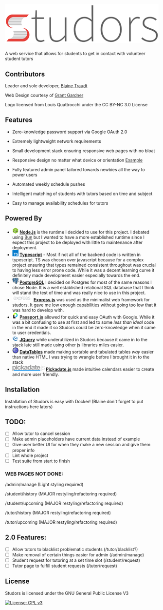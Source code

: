 # ![Studors](public/img/studors.webp)

A web service that allows for students to get in contact with volunteer student tutors

## Contributors

Leader and sole developer, [Blaine Traudt](https://github.com/blaine-t)

Web Design courtesy of [Grant Gardner](https://github.com/G2-Games)

Logo licensed from Louis Quattrocchi under the CC BY-NC 3.0 License

## Features

- Zero-knowledge password support via Google OAuth 2.0

- Extremely lightweight network requirements

- Small development stack ensuring responsive web pages with no bloat

- Responsive design no matter what device or orientation [Example](dev/img/scalability.png)

- Fully featured admin panel tailored towards newbies all the way to power users

- Automated weekly schedule pushes

- Intelligent matching of students with tutors based on time and subject

- Easy to manage availability schedules for tutors

## Powered By

- <img src="dev/img/node.png" width="20" height="20"> [**Node.js**](https://github.com/nodejs/node) is the runtime I decided to use for this project. I debated using [Bun](https://bun.sh/) but I wanted to have a more established runtime since I expect this project to be deployed with little to maintenance after deployment.
- <img src="dev/img/typeScript.svg" width="20" height="20"> [**Typescript**](https://github.com/microsoft/TypeScript) - Most if not all of the backend code is written in typescript. TS was chosen over javascript because for a complex project ensuring that types remained consistent throughout was crucial to having less error prone code. While it was a decent learning curve it definitely made development easier especially towards the end.
- <img src="dev/img/postgres.svg" width="20" height="20"> [**PostgreSQL**](https://github.com/postgres/postgres) I decided on Postgres for most of the same reasons I chose Node. It is a well established relational SQL database that I think will stand the test of time and was really nice to use in this project.
- <img src="dev/img/express.png" height="20"> [**Express.js**](https://github.com/expressjs/express) was used as the minimalist web framework for studors. It gave me low enough capabilities without going too low that it was hard to develop with.
- <img src="dev/img/passport.png" width="20" height="20"> [**Passport.js**](https://github.com/jaredhanson/passport) allowed for quick and easy OAuth with Google. While it was a bit confusing to use at first and led to some _less than ideal_ code in the end it made it so Studors could be zero-knowledge when it came to user credentials.
- <img src="dev/img/jQuery.png" width="20" height="20"> [**JQuery**](https://github.com/jquery/jquery) while underutilized in Studors because it came in to the stack late still made using other js libraries miles easier.
- <img src="dev/img/dataTables.png" width="20" height="20"> [**DataTables**](https://github.com/DataTables/DataTables) made making sortable and tabulated tables _way_ easier than native HTML I was trying to wrangle before I brought it in to the stack
- <img src="dev/img/pickADate.png" height="20"> [**Pickadate.js**](https://github.com/amsul/pickadate.js) made intuitive calendars easier to create and more user friendly.

## Installation

Installation of Studors is easy with Docker! (Blaine don't forget to put instructions here laters)

## TODO:

- [ ] Allow tutor to cancel session
- [ ] Make admin placeholders have current data instead of example
- [ ] Give user better UI for when they make a new session and give them proper info
- [ ] Lint whole project
- [ ] Test suite from start to finish

### WEB PAGES NOT DONE:

/admin/manage (Light styling required)

/student/history (MAJOR restyling/refactoring required)

/student/upcoming (MAJOR restyling/refactoring required)

/tutor/history (MAJOR restyling/refactoring required)

/tutor/upcoming (MAJOR restyling/refactoring required)

## 2.0 Features:

- [ ] Allow tutors to blacklist problematic students (/tutor/blacklist?)
- [ ] Make removal of certain things easier for admin (/admin/manage)
- [ ] Student request for tutoring at a set time slot (/student/request)
- [ ] Tutor page to fulfill student requests (/tutor/request)

## License

Studors is licensed under the GNU General Public License V3

[![License: GPL v3](https://img.shields.io/badge/License-GPL%20v3-blue.svg?style=for-the-badge)](https://www.gnu.org/licenses/gpl-3.0)
